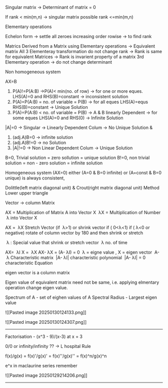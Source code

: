 
Singular matrix -> Determinant of matrix = 0

If rank < min(m,n) -> singular matrix
possible rank <=min(m,n)


Elementary operations

Echelon form -> settle all zeroes increasing order rowise -> to find rank 

Matrics Derived from a Matrix using Elementary operations -> Equivalent matrix
All 3 Elementeray transformation do not change rank -> Rank is same for equivalent Matrices -> Rank is invarient property of a matrix 
3rd Elementary operation -> do not change determinant


Non homogeneous system

AX=B 

1. P(A)!=P(A:B) ->P(A)< min(no. of row) -> for one or more eques. LHS(A)=0 and RHS(B)=constant -> inconsistent solution
2. P(A)=P(A:B) = no. of variable = P(B) -> for all eques LHS(A)=equs RHS(B)=constant -> Unique Solution
3. P(A)=P(A:B) < no. of variable = P(B) -> A & B linearly Dependent -> for some eques LHS(A)=0 and RHS(0) -> Infinite Solution


|A|=0 -> Singular -> Linearly Dependent Colum -> No Unique Solution &
1. (adj.A)B=0 -> infinite solution
2. (adj.A)B!=0 -> no Solution
3. |A|!=0 -> Non Linear Dependent Colum -> Unique Solution

B=0, Trivial solution = zero sollution = unique solution
B!=0, non trivial solution = non - zero solution = infinite solution

Homogeneous system (AX=0) either (A=0 & B=0 infinite) or (A=const & B=0 unique) is always consistent, 


Dolittle(left matrix diagonal unit) & Crout(right matrix diagonal unit) Method Lower upper triangle


Vector -> column Matrix

AX = Multiplication of Matrix A into Vector X
 λX = Multiplication of Number  λ into Vector X

AX =  λX Stretch Vector (if  λ>1) or shrink vector if ( 0<λ<1)
if ( λ<0 or negative) rotate of column vector by 180 and then shrink or stretch



 λ : Special value that shrink or stretch  vector  λ no. of time

AX=  λI X =   λX
AX- λX = (A- λI) = 0
 λ = eigne value , X = eigen vector
 A- λ Characteristic matrix
 |A- λI| characteristic polynomial
 |A- λI| = 0 characteristic Equation

eigen vector is a column matrix

Eigen value of equivalent matrix need not be same, i.e. applying elmentary operation change eigen value.

Spectrum of A - set of eighen values of A
Spectral Radius - Largest eigen value

![[Pasted image 20250130124133.png]]

![[Pasted image 20250130124307.png]]

---

Factorisation - (x^3 - 9)/(x-3) at x = 3

0/0 or infinity/infinity ?? -> L hospital Rule

f(x)/g(x) = f(x)'/g(x)' = f(x)''/g(x)'' = f(x)^n/g(x)^n

e^x in maclaurine series remember

![[Pasted image 20250129214206.png]]


---

